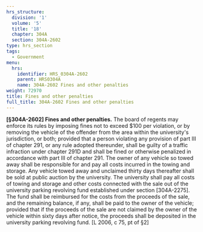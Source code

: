 ```yaml
---
hrs_structure:
  division: '1'
  volume: '5'
  title: '18'
  chapter: 304A
  section: 304A-2602
type: hrs_section
tags:
  - Government
menu:
  hrs:
    identifier: HRS_0304A-2602
    parent: HRS0304A
    name: 304A-2602 Fines and other penalties
weight: 72970
title: Fines and other penalties
full_title: 304A-2602 Fines and other penalties
---
```

**[§304A-2602] Fines and other penalties.** The board of regents may enforce its rules by imposing fines not to exceed $100 per violation, or by removing the vehicle of the offender from the area within the university's jurisdiction, or both; provided that a person violating any provision of part III of chapter 291, or any rule adopted thereunder, shall be guilty of a traffic infraction under chapter 291D and shall be fined or otherwise penalized in accordance with part III of chapter 291\. The owner of any vehicle so towed away shall be responsible for and pay all costs incurred in the towing and storage. Any vehicle towed away and unclaimed thirty days thereafter shall be sold at public auction by the university. The university shall pay all costs of towing and storage and other costs connected with the sale out of the university parking revolving fund established under section [304A-2275]. The fund shall be reimbursed for the costs from the proceeds of the sale, and the remaining balance, if any, shall be paid to the owner of the vehicle; provided that if the proceeds of the sale are not claimed by the owner of the vehicle within sixty days after notice, the proceeds shall be deposited in the university parking revolving fund. [L 2006, c 75, pt of §2]